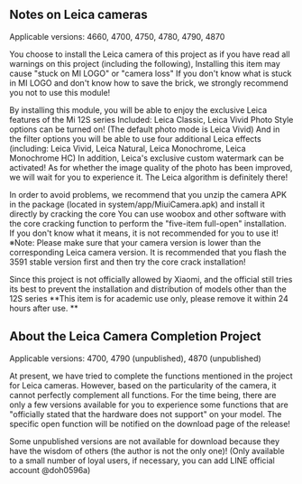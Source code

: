 ## Notes on Leica cameras
Applicable versions: 4660, 4700, 4750, 4780, 4790, 4870

You choose to install the Leica camera of this project as if you have read all warnings on this project (including the following),
Installing this item may cause "stuck on MI LOGO" or "camera loss"
If you don't know what is stuck in MI LOGO and don't know how to save the brick, we strongly recommend you not to use this module!

By installing this module, you will be able to enjoy the exclusive Leica features of the Mi 12S series
Included: Leica Classic, Leica Vivid Photo Style options can be turned on! (The default photo mode is Leica Vivid)
And in the filter options you will be able to use four additional Leica effects (including: Leica Vivid, Leica Natural, Leica Monochrome, Leica Monochrome HC)
In addition, Leica's exclusive custom watermark can be activated!
As for whether the image quality of the photo has been improved, we will wait for you to experience it. The Leica algorithm is definitely there!

In order to avoid problems, we recommend that you unzip the camera APK in the package (located in system/app/MiuiCamera.apk) and install it directly by cracking the core
You can use woobox and other software with the core cracking function to perform the "five-item full-open" installation. If you don't know what it means, it is not recommended for you to use it!
※Note: Please make sure that your camera version is lower than the corresponding Leica camera version. It is recommended that you flash the 3591 stable version first and then try the core crack installation!

Since this project is not officially allowed by Xiaomi, and the official still tries its best to prevent the installation and distribution of models other than the 12S series
**This item is for academic use only, please remove it within 24 hours after use. **

## About the Leica Camera Completion Project
Applicable versions: 4700, 4790 (unpublished), 4870 (unpublished)

At present, we have tried to complete the functions mentioned in the project for Leica cameras.
However, based on the particularity of the camera, it cannot perfectly complement all functions.
For the time being, there are only a few versions available for you to experience some functions that are "officially stated that the hardware does not support" on your model.
The specific open function will be notified on the download page of the release!

Some unpublished versions are not available for download because they have the wisdom of others (the author is not the only one)! (Only available to a small number of loyal users, if necessary, you can add LINE official account @doh0596a)
